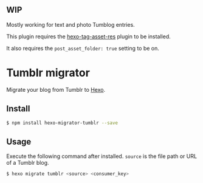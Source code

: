 ## WIP ##

Mostly working for text and photo Tumblog entries.

This plugin requires the [hexo-tag-asset-res](https://github.com/timnew/hexo-tag-asset-res) plugin to be installed.

It also requires the `post_asset_folder: true` setting to be on.

# Tumblr migrator

Migrate your blog from Tumblr to [Hexo].

## Install

``` bash
$ npm install hexo-migrator-tumblr --save
```

## Usage

Execute the following command after installed. `source` is the file path or URL of a Tumblr blog.

``` bash
$ hexo migrate tumblr <source> <consumer_key>
```

[Hexo]: http://hexo.io
